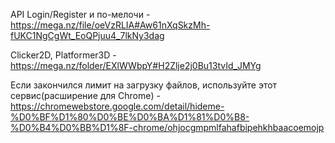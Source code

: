 API Login/Register и по-мелочи - https://mega.nz/file/oeVzRLIA#Aw61nXqSkzMh-fUKC1NgCgWt_EoQPjuu4_7lkNy3dag

Clicker2D, Platformer3D - https://mega.nz/folder/EXlWWbpY#H2Zlje2j0Bu13tvId_JMYg

Если закончился лимит на загрузку файлов, используйте этот сервис(расширение для Chrome) - https://chromewebstore.google.com/detail/hideme-%D0%BF%D1%80%D0%BE%D0%BA%D1%81%D0%B8-%D0%B4%D0%BB%D1%8F-chrome/ohjocgmpmlfahafbipehkhbaacoemojp

